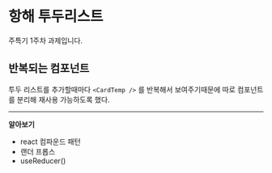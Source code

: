 # 항해 투두리스트

주특기 1주차 과제입니다.

## 반복되는 컴포넌트

투두 리스트를 추가할때마다 `<CardTemp />` 를 반복해서 보여주기때문에 따로 컴포넌트를 분리해 재사용 가능하도록 했다.

---

**알아보기**

-   react 컴파운드 패턴
-   랜더 프롭스
-   useReducer()
